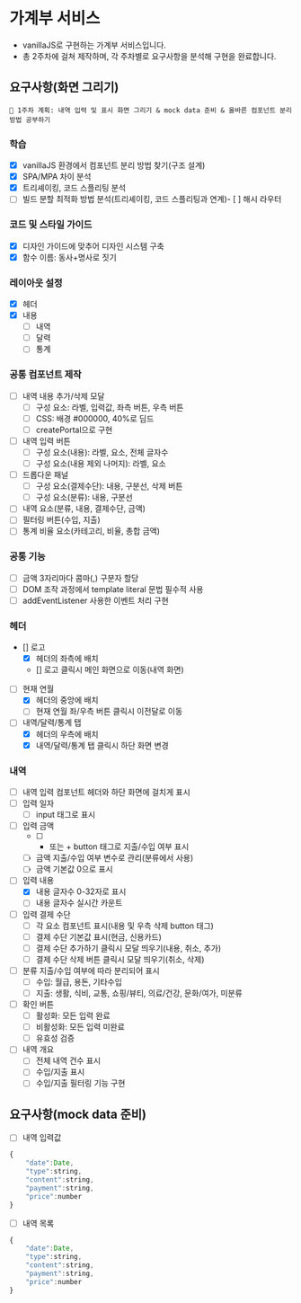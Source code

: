 # 가계부 서비스

- vanillaJS로 구현하는 가계부 서비스입니다.
- 총 2주차에 걸쳐 제작하며, 각 주차별로 요구사항을 분석해 구현을 완료합니다.

## 요구사항(화면 그리기)

```
📌 1주차 계획: 내역 입력 및 표시 화면 그리기 & mock data 준비 & 올바른 컴포넌트 분리 방법 공부하기
```

### 학습

- [x] vanillaJS 환경에서 컴포넌트 분리 방법 찾기(구조 설계)
- [x] SPA/MPA 차이 분석
- [x] 트리셰이킹, 코드 스플리팅 분석
- [ ] 빌드 분할 최적화 방법 분석(트리셰이킹, 코드 스플리팅과 연계)- [ ] 해시 라우터

### 코드 및 스타일 가이드

- [x] 디자인 가이드에 맞추어 디자인 시스템 구축
- [x] 함수 이름: 동사+명사로 짓기

### 레이아웃 설정

- [x] 헤더
- [x] 내용
  - [ ] 내역
  - [ ] 달력
  - [ ] 통계

### 공통 컴포넌트 제작

- [ ] 내역 내용 추가/삭제 모달
  - [ ] 구성 요소: 라벨, 입력값, 좌측 버튼, 우측 버튼
  - [ ] CSS: 배경 #000000, 40%로 딤드
  - [ ] createPortal으로 구현
- [ ] 내역 입력 버튼
  - [ ] 구성 요소(내용): 라벨, 요소, 전체 글자수
  - [ ] 구성 요소(내용 제외 나머지): 라벨, 요소
- [ ] 드롭다운 패널
  - [ ] 구성 요소(결제수단): 내용, 구분선, 삭제 버튼
  - [ ] 구성 요소(분류): 내용, 구분선
- [ ] 내역 요소(분류, 내용, 결제수단, 금액)
- [ ] 필터링 버튼(수입, 지출)
- [ ] 통계 비율 요소(카테고리, 비율, 총합 금액)

### 공통 기능

- [ ] 금액 3자리마다 콤마(,) 구분자 할당
- [ ] DOM 조작 과정에서 template literal 문법 필수적 사용
- [ ] addEventListener 사용한 이벤트 처리 구현

### 헤더

- [] 로고
  - [x] 헤더의 좌측에 배치
  - [] 로고 클릭시 메인 화면으로 이동(내역 화면)
- [ ] 현재 연월
  - [x] 헤더의 중앙에 배치
  - [ ] 현재 연월 좌/우측 버튼 클릭시 이전달로 이동
- [ ] 내역/달력/통계 탭
  - [x] 헤더의 우측에 배치
  - [x] 내역/달력/통계 탭 클릭시 하단 화면 변경

### 내역

- [ ] 내역 입력 컴포넌트 헤더와 하단 화면에 걸치게 표시
- [ ] 입력 일자
  - [ ] input 태그로 표시
- [ ] 입력 금액
  - [ ] - 또는 + button 태그로 지출/수입 여부 표시
  - [ ] 금액 지출/수입 여부 변수로 관리(분류에서 사용)
  - [ ] 금액 기본값 0으로 표시
- [ ] 입력 내용
  - [x] 내용 글자수 0-32자로 표시
  - [ ] 내용 글자수 실시간 카운트
- [ ] 입력 결제 수단
  - [ ] 각 요소 컴포넌트 표시(내용 및 우측 삭제 button 태그)
  - [ ] 결제 수단 기본값 표시(현금, 신용카드)
  - [ ] 결제 수단 추가하기 클릭시 모달 띄우기(내용, 취소, 추가)
  - [ ] 결제 수단 삭제 버튼 클릭시 모달 띄우기(취소, 삭제)
- [ ] 분류 지출/수입 여부에 따라 분리되어 표시
  - [ ] 수입: 월급, 용돈, 기타수입
  - [ ] 지출: 생활, 식비, 교통, 쇼핑/뷰티, 의료/건강, 문화/여가, 미분류
- [ ] 확인 버튼
  - [ ] 활성화: 모든 입력 완료
  - [ ] 비활성화: 모든 입력 미완료
  - [ ] 유효성 검증
- [ ] 내역 개요
  - [ ] 전체 내역 건수 표시
  - [ ] 수입/지출 표시
  - [ ] 수입/지출 필터링 기능 구현

## 요구사항(mock data 준비)

- [ ] 내역 입력값

```js
{
	"date":Date,
	"type":string,
	"content":string,
	"payment":string,
	"price":number
}
```

- [ ] 내역 목록

```js
{
	"date":Date,
	"type":string,
	"content":string,
	"payment":string,
	"price":number
}
```

